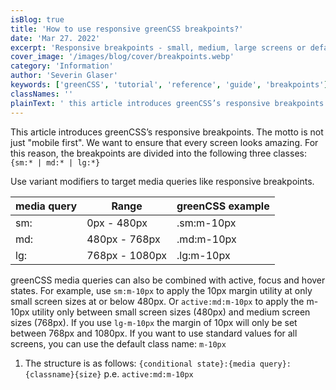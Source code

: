 ```yaml
---
isBlog: true
title: 'How to use responsive greenCSS breakpoints?'
date: 'Mar 27. 2022'
excerpt: 'Responsive breakpoints - small, medium, large screens or default values.'
cover_image: '/images/blog/cover/breakpoints.webp'
category: 'Information'
author: 'Severin Glaser'
keywords: ['greenCSS', 'tutorial', 'reference', 'guide', 'breakpoints']
classNames: ''
plainText: ' this article introduces greenCSS’s responsive breakpoints the motto is not just mobile first we want to ensure that every screen looks amazing for this reason the breakpoints are divided into the following three classes: sm: md: lg: use variant modifiers to target media queries like responsive breakpoints media query range greenCSS example - - sm: 0px - 480px sm:m-10px md: 480px - 768px md:m-10px lg: 768px - 1080px lg:m-10px greenCSS media queries can also be combined with active focus and hover states for example use sm:m-10px to apply the 10px margin utility at only small screen sizes at or below 480px or active:md:m-10px to apply the m-10px utility only between small screen sizes 480px and medium screen sizes 768px if you use lg-m-10px the margin of 10px will only be set between 768px and 1080px if you want to use standard values for all screens you can use the default class name: m-10px 1 the structure is as follows: conditional state : media query : classname size p e active:md:m-10px '
---
```


This article introduces greenCSS’s responsive breakpoints. The motto is not just "mobile first". We want to ensure that every screen looks amazing. For this reason, the breakpoints are divided into the following three classes: `{sm:* | md:* | lg:*}`

Use variant modifiers to target media queries like responsive breakpoints.

| media query | Range          | greenCSS example |
| ----------- | -------------- | --------------- |
| sm:         | 0px - 480px    | .sm:m-10px      |
| md:         | 480px - 768px  | .md:m-10px      |
| lg:         | 768px - 1080px | .lg:m-10px      |

greenCSS media queries can also be combined with active, focus and hover states. For example, use `sm:m-10px` to apply the 10px margin utility at only small screen sizes at or below 480px. Or `active:md:m-10px` to apply the m-10px utility only between small screen sizes (480px) and medium screen sizes (768px). If you use `lg-m-10px` the margin of 10px will only be set between 768px and 1080px. If you want to use standard values for all screens, you can use the default class name: `m-10px`

1. The structure is as follows: `{conditional state}:{media query}:{classname}{size}` p.e. `active:md:m-10px`
